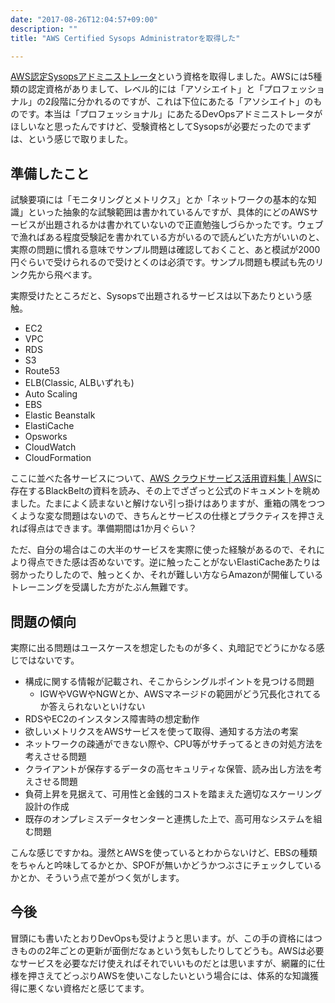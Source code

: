 ```yaml
---
date: "2017-08-26T12:04:57+09:00"
description: ""
title: "AWS Certified Sysops Administratorを取得した"

---
```


[AWS認定Sysopsアドミニストレータ](https://aws.amazon.com/jp/certification/certified-sysops-admin-associate/)という資格を取得しました。AWSには5種類の認定資格がありまして、レベル的には「アソシエイト」と「プロフェッショナル」の2段階に分かれるのですが、これは下位にあたる「アソシエイト」のものです。本当は「プロフェッショナル」にあたるDevOpsアドミニストレータがほしいなと思ったんですけど、受験資格としてSysopsが必要だったのでまずは、という感じで取りました。

## 準備したこと

試験要項には「モニタリングとメトリクス」とか「ネットワークの基本的な知識」といった抽象的な試験範囲は書かれているんですが、具体的にどのAWSサービスが出題されるかは書かれていないので正直勉強しづらかったです。ウェブで漁ればある程度受験記を書かれている方がいるので読んどいた方がいいのと、実際の問題に慣れる意味でサンプル問題は確認しておくこと、あと模試が2000円ぐらいで受けられるので受けとくのは必須です。サンプル問題も模試も先のリンク先から飛べます。

実際受けたところだと、Sysopsで出題されるサービスは以下あたりという感触。

* EC2
* VPC
* RDS
* S3
* Route53
* ELB(Classic, ALBいずれも)
* Auto Scaling
* EBS
* Elastic Beanstalk
* ElastiCache
* Opsworks
* CloudWatch
* CloudFormation

ここに並べた各サービスについて、[AWS クラウドサービス活用資料集 | AWS](https://aws.amazon.com/jp/aws-jp-introduction/)に存在するBlackBeltの資料を読み、その上でざざっと公式のドキュメントを眺めました。たまによく読まないと解けない引っ掛けはありますが、重箱の隅をつつくような変な問題はないので、きちんとサービスの仕様とプラクティスを押さえれば得点はできます。準備期間は1か月ぐらい？

ただ、自分の場合はこの大半のサービスを実際に使った経験があるので、それにより得点できた感は否めないです。逆に触ったことがないElastiCacheあたりは弱かったりしたので、触っとくか、それが難しい方ならAmazonが開催しているトレーニングを受講した方がたぶん無難です。

## 問題の傾向

実際に出る問題はユースケースを想定したものが多く、丸暗記でどうにかなる感じではないです。

* 構成に関する情報が記載され、そこからシングルポイントを見つける問題
  * IGWやVGWやNGWとか、AWSマネージドの範囲がどう冗長化されてるか答えられないといけない
* RDSやEC2のインスタンス障害時の想定動作
* 欲しいメトリクスをAWSサービスを使って取得、通知する方法の考案
* ネットワークの疎通ができない際や、CPU等がサチってるときの対処方法を考えさせる問題
* クライアントが保存するデータの高セキュリティな保管、読み出し方法を考えさせる問題
* 負荷上昇を見据えて、可用性と金銭的コストを踏まえた適切なスケーリング設計の作成
* 既存のオンプレミスデータセンターと連携した上で、高可用なシステムを組む問題

こんな感じですかね。漫然とAWSを使っているとわからないけど、EBSの種類をちゃんと吟味してるかとか、SPOFが無いかどうかつぶさにチェックしているかとか、そういう点で差がつく気がします。

## 今後

冒頭にも書いたとおりDevOpsも受けようと思います。が、この手の資格にはつきものの2年ごとの更新が面倒だなぁという気もしたりしてどうも。AWSは必要なサービスを必要なだけ使えればそれでいいものだとは思いますが、網羅的に仕様を押さえてどっぷりAWSを使いこなしたいという場合には、体系的な知識獲得に悪くない資格だと感じてます。

